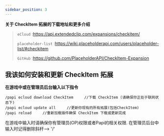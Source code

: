 ```yaml
---
sidebar_position: 3
---
```


**关于 CheckItem 拓展的下载地址和更多介绍**
> `eCloud` :https://api.extendedclip.com/expansions/checkitem/
>
> `placeholder-list` :https://wiki.placeholderapi.com/users/placeholder-list/#checkitem
>
> `GitHub` :https://github.com/PlaceholderAPI/CheckItem-Expansion

## 我该如何安装和更新 CheckItem 拓展
**在游戏中或在管理员后台输入以下指令**
```
/papi ecloud download CheckItem     //下载 CheckItem (请确保你正处于联网状态下)
/papi ecloud update all     //更新你现有的所有拓展(包括CheckItem)
/papi reload     //重新加载插件确保 CheckItem 下载或更新完成
```
在游戏中输入时请确保你有管理员(OP)权限或者Papi的相关权限.
在管理员后台中输入时记得删除斜杆--> '/'
